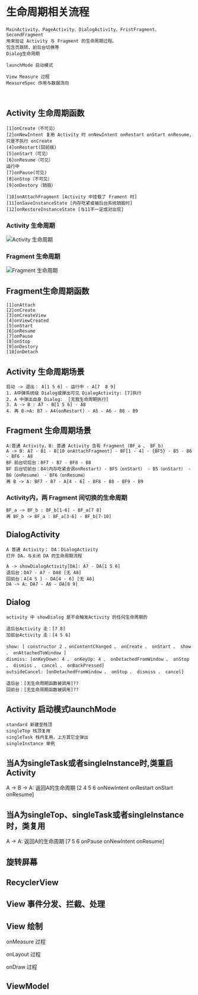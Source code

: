 # 生命周期相关流程

```
MainActivity、PageActivity、DialogActivity、FristFragment、SecondFragment
用来验证 Activity 与 Fragment 的生命周期过程。
包含页跳转、前后台切换等
Dialog生命周期

launchMode 启动模式

View Measure 过程
MeasureSpec 作用与数据流向



```

## Activity 生命周期函数
 
```
[1]onCreate（不可见）
[2]onNewIntent 复用 Activity 时 onNewIntent onRestart onStart onResume,只是不执行 onCreate
[4]onRestart(回前端)
[5]onStart（可见）
[6]onResume（可见）
运行中
[7]onPause(可见)
[8]onStop（不可见）
[9]onDestory（销毁）

[10]onAttachFragment [Activity 中挂载了 Frament 时]
[11]onSaveInstanceState [内存吃紧或被后台系统销毁时]
[12]onRestoreInstanceState [与11不一定成对出现]
```
### Activity 生命周期
![Activity 生命周期](./images/activity_lifecycle.gif "optional title")
<br>
### Fragment 生命周期
![Fragment 生命周期](./images/fragment_lifecycle.jpg "optional title")

## Fragment生命周期函数
```
[1]onAttach
[2]onCreate
[3]onCreateView
[4]onViewCreated
[5]onStart
[6]onResume
[7]onPause
[8]onStop
[9]onDestory
[10]onDetach
```

## Activity 生命周期场景
```
启动 -> 退出： A[1 5 6] - 运行中 - A[7  8 9]
1. A中弹系统级 Dialog或弹出可见 DialogActivity: [7]执行
2. A 中弹出自身 Dialog:  [无我生命周期执行]
3. A -> B : A7 - B[1 5 6] - A8
4. 再 B->A: B7 - A4(onRestart) - A5 - A6 - B8 - B9
```

## Fragment 生命周期场景
```
A:普通 Activity，B: 普通 Activity 含有 Fragment (BF_a 、 BF_b)
A -> B: A7 - B1 - B[10 onAttachFragment] - BF[1 - 4] - {BF5} - B5 - B6 - BF6 - A8
BF 前台切后台：BF7 - B7 - BF8 - B8
BF 后台切前台：B4(内存吃紧会调onRestart) - BF5（onStart） - B5（onStart） - B6（onResume） - BF6（onResume） 
再 B -> A: BF7 - B7 - A[4 - 6] - BF8 - B8 - BF9 - B9
```
### Activity内，两 Fragment 间切换的生命周期
```
BF_a -> BF_b : BF_b[1-6] - BF_a[7 8]
再 BF_b -> BF_a : BF_a[3-6] - BF_b[7-10]
```

## DialogActivity
```
A 普通 Activity； DA：DialogActivity
打开 DA，与关闭 DA 的生命周期流程

A -> showDialogActivity[DA]: A7 - DA[1 5 6]
退后台：DA7 - A7 - DA8 [无 A8]
回前台：A[4 5 ] - DA[4 - 6] [无 A6]
DA -> A: DA7 - A6 - DA[8 9]
```

## Dialog
```
activity 中 showDialog 是不会触发Activity 的任何生命周期的

退后台Activity 走：[7 8]
加前台Activity 走：[4 5 6]
```

```Dialog
show: [ constructor 2 、onContentChanged 、 onCreate 、 onStart 、 show 、 onAttachedToWindow ]
dismiss: [onKeyDown: 4 、 onKeyUp: 4 、 onDetachedFromWindow 、 onStop 、 dismiss 、 cancel 、 onBackPressed]
outsideCancel: [onDetachedFromWindow 、 onStop 、 dismiss 、 cancel]

退后台：[无生命周期函数被调用]??
回前台：[无生命周期函数被调用]??
```

## Activity 启动模式launchMode
```
standard 新建至栈顶
singleTop 栈顶复用
singleTask 栈内复用，上方其它全弹出
singleInstance 单例
```

## 当A为singleTask或者singleInstance时,类重启 Activity

A -> B -> A: 返回A的生命周期 [2 4 5 6 onNewIntent onRestart onStart onResume]

## 当A为singleTop、singleTask或者singleInstance时，类复用

A -> A: 返回A的生命周期 [7 5 6 onPause onNewIntent onResume]

## 旋转屏幕



## RecyclerView

## View 事件分发、拦截、处理

## View 绘制

onMeasure 过程

onLayout 过程

onDraw 过程




## ViewModel

